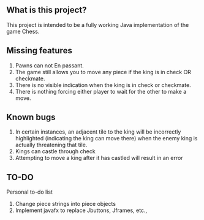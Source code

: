## What is this project?
This project is intended to be a fully working Java implementation of the game Chess.

## Missing features
1) Pawns can not En passant.
2) The game still allows you to move any piece if the king is in check OR checkmate.
3) There is no visible indication when the king is in check or checkmate.
4) There is nothing forcing either player to wait for the other to make a move.

## Known bugs
1) In certain instances, an adjacent tile to the king will be incorrectly highlighted (indicating the king can move there) when the enemy king is actually threatening that tile. 
2) Kings can castle through check
3) Attempting to move a king after it has castled will result in an error

## TO-DO
Personal to-do list
1) Change piece strings into piece objects 
2) Implement javafx to replace Jbuttons, Jframes, etc.,